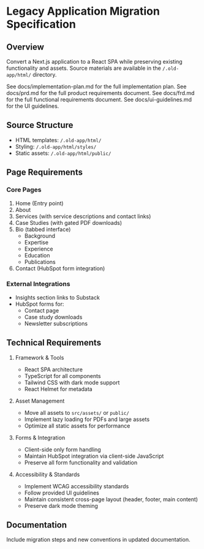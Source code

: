 # Legacy Application Migration Specification

## Overview
Convert a Next.js application to a React SPA while preserving existing functionality and assets. Source materials are available in the `/.old-app/html/` directory.

See docs/implementation-plan.md for the full implementation plan.
See docs/prd.md for the full product requirements document.
See docs/frd.md for the full functional requirements document.
See docs/ui-guidelines.md for the UI guidelines.

## Source Structure
- HTML templates: `/.old-app/html/`
- Styling: `/.old-app/html/styles/`
- Static assets: `/.old-app/html/public/`

## Page Requirements

### Core Pages
1. Home (Entry point)
2. About
3. Services (with service descriptions and contact links)
4. Case Studies (with gated PDF downloads)
5. Bio (tabbed interface)
   - Background
   - Expertise
   - Experience
   - Education
   - Publications
6. Contact (HubSpot form integration)

### External Integrations
- Insights section links to Substack
- HubSpot forms for:
  - Contact page
  - Case study downloads
  - Newsletter subscriptions

## Technical Requirements

1. Framework & Tools
   - React SPA architecture
   - TypeScript for all components
   - Tailwind CSS with dark mode support
   - React Helmet for metadata
   
2. Asset Management
   - Move all assets to `src/assets/` or `public/`
   - Implement lazy loading for PDFs and large assets
   - Optimize all static assets for performance

3. Forms & Integration
   - Client-side only form handling
   - Maintain HubSpot integration via client-side JavaScript
   - Preserve all form functionality and validation

4. Accessibility & Standards
   - Implement WCAG accessibility standards
   - Follow provided UI guidelines
   - Maintain consistent cross-page layout (header, footer, main content)
   - Preserve dark mode theming

## Documentation
Include migration steps and new conventions in updated documentation.